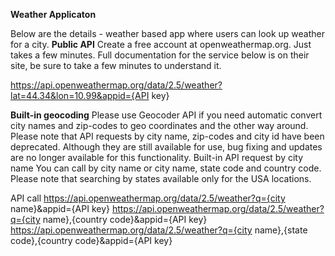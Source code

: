 **Weather Applicaton**

Below are the details - weather based app where users can look up weather for a city.
**Public API**
Create a free account at openweathermap.org. Just takes a few minutes. Full documentation for the service below is on their site, be sure to take a few minutes to understand it.

https://api.openweathermap.org/data/2.5/weather?lat=44.34&lon=10.99&appid={API key}

**Built-in geocoding**
Please use Geocoder API if you need automatic convert city names and zip-codes to geo coordinates and the other way around.
Please note that API requests by city name, zip-codes and city id have been deprecated. Although they are still available for use, bug fixing and updates are no longer available for this functionality.
Built-in API request by city name
You can call by city name or city name, state code and country code. Please note that searching by states available only for the USA locations.

API call
https://api.openweathermap.org/data/2.5/weather?q={city name}&appid={API key}
https://api.openweathermap.org/data/2.5/weather?q={city name},{country code}&appid={API key}
https://api.openweathermap.org/data/2.5/weather?q={city name},{state code},{country code}&appid={API key}
